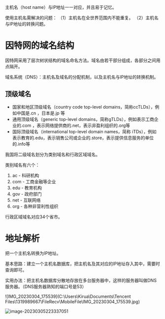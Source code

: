 主机名（host name）与IP地址一一对应，并且易于记忆。

使用主机名需解决的问题： （1）主机名在全世界范围内不能重复。 （2）主机名与IP地址的转换问题。



# 因特网的域名结构

因特网采用了层次树状结构的域名命名方法。域名由若干部分组成，各部分之间用点隔开。

域名系统（DNS）：主机名及域名的分配机制，以及主机名与IP地址的转换机制。

## 顶级域名

- 国家和地区顶级域名（country code top-level domains，简称ccTLDs），例如中国是.cn ，日本是.jp 等
- 通用顶级域名（generic top-level domains，简称gTLDs），例如表示工商企业的.com ，表示网络提供商的.net，表示非盈利组织的.org等
- 国际顶级域名（international top-level domain names，简称 iTDs），例如表示教育的.edu，表示销售公司或企业的.store，表示提供信息服务的单位的.info等

我国将二级域名划分为类别域名和行政区域域名。

类别域名有六个：

1.  ac - 科研机构
2. com - 工商金融等企业
3. edu - 教育机构
4. gov - 政府部门
5. net - 互联网络
6. org - 各种非营利性组织

行政区域域名对应34个省市。



# 地址解析

把一个主机名转换为IP地址。

基本思路：建立一个主机名数据库，把主机名及其对应的IP地址存入其中，需要时查询即可。

实用办法：把主机名数据库分散地存放在多台服务器中，这样的服务器叫做DNS服务器。（DNS服务器熟知的端口号是53）

![IMG_20230304_175539](C:\Users\Kirua\Documents\Tencent Files\1319989667\FileRecv\MobileFile\IMG_20230304_175539.jpg)

![image-20230305223337051](C:\Users\Kirua\AppData\Roaming\Typora\typora-user-images\image-20230305223337051.png)